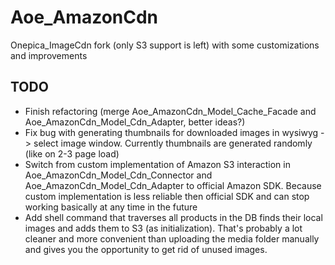 Aoe_AmazonCdn
=============

Onepica_ImageCdn fork (only S3 support is left) with some customizations and improvements

## TODO
- Finish refactoring (merge Aoe_AmazonCdn_Model_Cache_Facade and Aoe_AmazonCdn_Model_Cdn_Adapter, better ideas?)
- Fix bug with generating thumbnails for downloaded images in wysiwyg -> select image window.
Currently thumbnails are generated randomly (like on 2-3 page load)
- Switch from custom implementation of Amazon S3 interaction in Aoe_AmazonCdn_Model_Cdn_Connector
and Aoe_AmazonCdn_Model_Cdn_Adapter to official Amazon SDK. Because custom implementation is less reliable then official
SDK and can stop working basically at any time in the future
- Add shell command that traverses all products in the DB finds their local images and adds them to S3 (as initialization). That's probably a lot cleaner and more convenient than uploading the media folder manually and gives you the opportunity to get rid of unused images.
